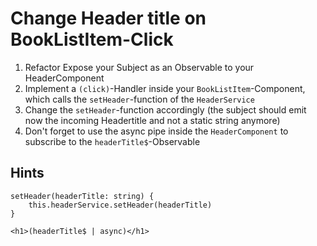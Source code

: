 # Change Header title on BookListItem-Click

1. Refactor Expose your Subject as an Observable to your HeaderComponent
2. Implement a `(click)`-Handler inside your `BookListItem`-Component, which calls the `setHeader`-function of the `HeaderService`
3. Change the `setHeader`-function accordingly (the subject should emit now the incoming Headertitle and not a static string anymore)
4. Don't forget to use the async pipe inside the `HeaderComponent` to subscribe to the `headerTitle$`-Observable

## Hints

```
setHeader(headerTitle: string) {
	this.headerService.setHeader(headerTitle)
}
```

```
<h1>(headerTitle$ | async)</h1>
